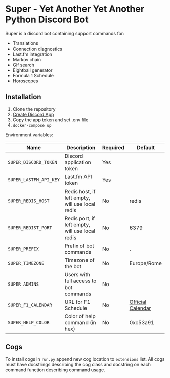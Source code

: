 # Super - Yet Another Yet Another Python Discord Bot

Super is a discord bot containing support commands for:

* Translations
* Connection diagnostics
* Last.fm integration
* Markov chain
* Gif search
* Eightball generator
* Formula 1 Schedule
* Horoscopes

## Installation

1. Clone the repository
2. [Create Discord App](https://discordpy.readthedocs.io/en/latest/discord.html)
3. Copy the app token and set .env file
4. `docker-compose up`

Environment variables:


|        Name            |                    Description                  | Required |   Default   |
|------------------------|-------------------------------------------------|----------|-------------|
| `SUPER_DISCORD_TOKEN`  | Discord application token                       |   Yes    |             |
| `SUPER_LASTFM_API_KEY` | Last.fm API token                               |   Yes    |             |
| `SUPER_REDIS_HOST`     | Redis host, if left empty, will use local redis |   No     | redis       |
| `SUPER_REDIST_PORT`    | Redis port, if left empty, will use local redis |   No     | 6379        |
| `SUPER_PREFIX`         | Prefix of bot commands                          |   No     | .           |
| `SUPER_TIMEZONE`       | Timezone of the bot                             |   No     | Europe/Rome |
| `SUPER_ADMINS`         | Users with full access to bot commands          |   No     |             |
| `SUPER_F1_CALENDAR`    | URL for F1 Schedule                             |   No     | [Official Calendar](https://calendar.google.com/calendar/ical/ekqk1nbdusr1baon1ic42oeeik%40group.calendar.google.com/public/basic.ics) |
| `SUPER_HELP_COLOR`     | Color of help command (in hex)                  |   No     | 0xc53a91    |


## Cogs

To install cogs in `run.py` append new cog location to `extensions` list.
All cogs must have docstrings describing the cog class and docstring on each command function describing command usage.
